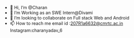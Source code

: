 - 👋 Hi, I’m @Charan
- 👀 I’m Working as an SWE Intern@Divami  
- 💞️ I’m looking to collaborate on Full stack Web and Android 
- 📫 How to reach me email id :207R1a6632@cmrtc.ac.in
Instagram:charanyadav_6

<!---
MaraboinaCharan/MaraboinaCharan is a ✨ special ✨ repository because its `README.md` (this file) appears on your GitHub profile.
You can click the Preview link to take a look at your changes.
--->
